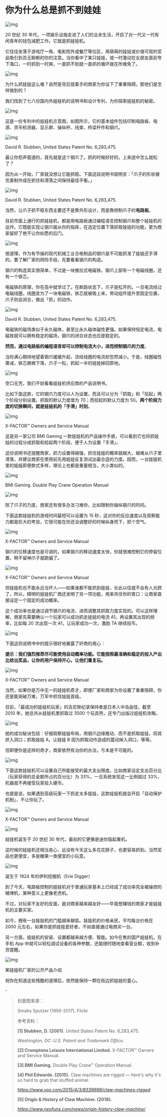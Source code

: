# 你为什么总是抓不到娃娃

![img](https://mmbiz.qpic.cn/mmbiz_png/SlOqFKqEO4FEgyaRvZuf36t85fUPesArlNukV8XtOXIwZHOzNriaE5p85qXgvOQ5j4wm5ia82xx9X9XoCkl4AOIA/640?wx_fmt=png)



20 世纪 30 年代，一项娱乐设施走进了人们的业余生活，开启了对一代又一代有闲青年的钱包减肥工作。它就是抓娃娃机。



它往往坐落于游戏厅一角、电影院外或餐厅等位区，用萌萌的娃娃或价值可观的奖品吸引到百无聊赖的你的注意。当你看中了某只娃娃，或一时激动在女朋友面前夸下海口，一时抓到一时爽，一直抓不到就一直抓的循环就在所难免了。



![img](https://mmbiz.qpic.cn/mmbiz_gif/SlOqFKqEO4HXTcWia1wjuj0xR79F0FKaqklOyP03e4fxcPxibvncwk0MRbvj3Vfqtsm39GdSHWoKuNfIMAYCAkYg/640?wx_fmt=gif)



为什么抓娃娃这么难？自然是背后搓着手的商家为你设下了重重阻碍。那他们是怎样做到的？



我们找到了七八份国内外娃娃机的说明书和设计专利，为你探索娃娃机的秘密。





![img](https://mmbiz.qpic.cn/mmbiz_png/SlOqFKqEO4FEgyaRvZuf36t85fUPesAr2Hj6yiamGzErqOQnQ4PayhyKCHI75oGNLjpyyib4HovpbWDjePFicq6iag/640?wx_fmt=png)



这是一份专利中的娃娃机示意图，如图所示，它的基本组件包括印制电路板、电源、货币检测器、显示屏、操纵杆、线束、桥梁杆件和钢爪。



![img](https://mmbiz.qpic.cn/mmbiz_jpg/SlOqFKqEO4FEgyaRvZuf36t85fUPesArP2qhzH9SnPXwEtaoZnicfhKZeLXacAGk8I5OsX7AVic1FTuWiakaB06QQ/640?wx_fmt=jpeg)

David R. Stubben, United States Patent No. 6,283,475.



最让你怨声载道的，首先就是这个钢爪了。抓的时候好好的，上来途中怎么就松了？



因为从一开始，厂家就没想让它能抓稳。下面这段说明书就明言：「爪子的形状被完美制作成在抓住和滑落之间保持最佳平衡。」



![img](https://mmbiz.qpic.cn/mmbiz_png/SlOqFKqEO4FEgyaRvZuf36t85fUPesArLzsda8te8pTw9u15Kv5icvpiba5zy9MzNGeYYD6H4bvibkwyKbibOKL0Fg/640?wx_fmt=png)

David R. Stubben, United States Patent No. 6,283,475.



当然，让爪子抓不稳东西主要还不是靠外形设计，而是靠控制爪子的**电路板**。



目前市面上通行的抓娃娃机，都是用电路板通过编程语言控制钢爪和整个娃娃机的运作。它既能实现让钢爪服从你的指挥，在选定位置下落抓取娃娃的功能，更为商家留好了绝不让你如愿的后门。



![img](https://mmbiz.qpic.cn/mmbiz_gif/SlOqFKqEO4HXTcWia1wjuj0xR79F0FKaqxXZPs48GoYzJG5mjJsZQHV6dxQYlDo7A4N181icB3mrib6iboOL3zqEuQ/640?wx_fmt=gif)



按道理，作为有节操的现代机械工业合格制品的钢爪是不可能抓准了娃娃还手滑的。要了解厂家的阴险手段，先要看看钢爪的构造。



钢爪的构造其实很简单，不过是一块推拉式电磁铁。钢爪上部有一个电磁线圈，还有一个铁芯。



电磁铁的原理，你在高中就学过了。在断路状态下，爪子是松开的。一旦电流经过电磁线圈，线圈变为了一块电磁铁，铁芯就被吸上来，带动组件提升至固定位置，爪子则会闭合，做出「抓」的动作。



![img](https://mmbiz.qpic.cn/mmbiz_gif/SlOqFKqEO4HXTcWia1wjuj0xR79F0FKaqvY6H7B2wicIf2hMH8m26nYzJtg089yGNb30JxicJzTjMVQpdLH6jgqaA/640?wx_fmt=gif)

David R. Stubben, United States Patent No. 6,283,475.



电磁铁的磁场类似于永久磁体，甚至比永久磁体磁性更强。如果保持恒定电流，电磁铁就可以拥有稳定的磁场，钢爪的闭合状态也应是稳定的。



**然而，通过电路板的编程语言却可以控制电流大小，进而控制钢爪的力度**。



当你满心期待地望着钢爪缓缓升起，流经线圈的电流却忽然减小。于是，线圈磁性骤减，铁芯微微下落，爪子一松，抓起一半的娃娃掉回原地。



![img](https://mmbiz.qpic.cn/mmbiz_gif/SlOqFKqEO4HXTcWia1wjuj0xR79F0FKaqD92SIibjBcvDYDmbmBd3dMN3y3kPuV7TTnRTKeGsDDTWx6A4MK1Mulw/640?wx_fmt=gif)



空口无凭，我们不妨看看娃娃机供应商的产品说明书。



比如下面这款，它的钢爪力度可以人为设置，而且可以分为「抓取」和「拾起」两个阶段分别设置。抓取的默认力度值为 70；而拾起的默认力度为 50。**两个阶段力度的切换瞬间，就是娃娃机的「手滑」时刻**。



![img](https://mmbiz.qpic.cn/mmbiz_png/SlOqFKqEO4FEgyaRvZuf36t85fUPesAribP2yF98EIHuS85QIFib3uaOvibTxDLjgEAsLgcw1RUEnFiaeUY0MRVp3Q/640?wx_fmt=png)

X-FACTOR™ Owners and Service Manual



这是另一家公司 BMI Gaming 一款娃娃机的产品操作手册，可以看到它也将抓娃娃的过程分成抓取和拾起两个阶段，便于人为设置「手滑」。



这份说明书还提醒商家，抓力设置得越强，抓住娃娃的概率就越大，越难从爪子里滑落，并建议商家在使用前先用娃娃反复测试出最合适的力度。因而，一台娃娃机里的娃娃即便款式多样，理论上也都是重量相当，大小类似的。



![img](https://mmbiz.qpic.cn/mmbiz_png/SlOqFKqEO4FEgyaRvZuf36t85fUPesAr4hHhkvHicJwos0ibZ3WTOibE2CWFTvOVDA8JdZ2lDgZsiccU1molgibEBNw/640?wx_fmt=png)

BMI Gaming. Double Play Crane Operation Manual





![img](https://mmbiz.qpic.cn/mmbiz_png/SlOqFKqEO4FEgyaRvZuf36t85fUPesArDPCFcEzrF2JicUwRBJubYhPUAr8pG5AnS95reqNCQIo2icqJvfw8v4qA/640?wx_fmt=png)



除了爪子的力度，商家还有很多办法刁难你，比如限制你操纵钢爪的时间。



下面这款娃娃机的游戏时间最短可以设置为 15 秒，这对你的反应速度以及观察能力都是巨大的考验，它很可能在你还没调整好的时候纵身而下，抓个空气。



![img](https://mmbiz.qpic.cn/mmbiz_png/SlOqFKqEO4HXTcWia1wjuj0xR79F0FKaq60WRGnvcpDRB6jyMwJKyfoFiaXVniauXbzP4rfO1RQHmiaaict8hDNEdpw/640?wx_fmt=png)

X-FACTOR™ Owners and Service Manual



钢爪的位移速度也是可调的，如果钢爪的移动速度太快，你就很难控制它的停留位置，稍不留神爪子就跑偏了。



![img](https://mmbiz.qpic.cn/mmbiz_png/SlOqFKqEO4HXTcWia1wjuj0xR79F0FKaqP7icjNrM3PEHu3zbiadgu5rogD9Omc2LerC5eiaaWicBCGhuEytDrydRFg/640?wx_fmt=png)

X-FACTOR™ Owners and Service Manual



但娃娃机也不能永远当坏人——如果谁都不能抓到娃娃，长此以往就不会有人光顾了。所以，精明的娃娃机厂商还发明了另一项功能，用来吊住你的胃口：让商家直接设定一个固定的成功概率。



这个成功率也是通过调节钢爪的电流、进而调整其抓取力度实现的。可以这样理解，商家先需要确认一个玩家可以成功抓走娃娃的电流 A1。再设置其出现的频率，比如每 20 次出现一次 A1，让玩家成功一次，激励 TA 继续投币。



![img](https://mmbiz.qpic.cn/mmbiz_gif/SlOqFKqEO4HXTcWia1wjuj0xR79F0FKaqgCQia2kYPneh65Qzw3QphicEkOEIcOrUHsAViawTiaaQw9Jtibgen1mVSqA/640?wx_fmt=gif)



下面这则说明书中的提示很好地暴露了奸商的用心：



**提示：我们强烈推荐尽可能使用自动概率功能。它能按照最准确和稳定的投入产出比给出奖品，让你的用户保持开心，让他们重复玩。**



![img](https://mmbiz.qpic.cn/mmbiz_png/SlOqFKqEO4HXTcWia1wjuj0xR79F0FKaqEf7AjicwJQfrSknibEZruib1icZwyDQuyGxRDWrc9eL4csgMD4NyJiaOKEA/640?wx_fmt=png)

X-FACTOR™ Owners and Service Manual



当然，如果你是万中无一的娃娃机奇才，即便厂家和商家为你设置了重重阻碍，你还是能突破万难，万军中抓住娃娃首级。



目前，「最成功的娃娃机玩家」的吉尼斯纪录保持者是日本人中岛由佳，截至 2010 年，她总共从娃娃机里抓取过 3500 个玩具熊，还专门出版过娃娃机攻略。



![img](https://mmbiz.qpic.cn/mmbiz_png/SlOqFKqEO4HXTcWia1wjuj0xR79F0FKaqJxkZfntMo9jrFFIxlUmFQiaJN0ibCcuvDHF97BV1RMOj7TboMibN9Bf6g/640?wx_fmt=png)



她的成功秘诀包括：仔细观察娃娃布局，用钢爪边缘推动、而不是抓取娃娃，将其挤入洞口；抓取娃娃 A，让娃娃 B 因为抓取动作造成的震动掉入洞口，等等。



但即便你是这样的奇才，商家依然有治你的办法，亏本是不可能的。



![img](https://mmbiz.qpic.cn/mmbiz_gif/SlOqFKqEO4FEgyaRvZuf36t85fUPesAraBZYykNW7EbDR2qOMWtHK1ib4RAgmDaDlxjoshS5K4H6EEWysIHtvibg/640?wx_fmt=gif)



下面这款娃娃机可以设置自己所能接受的最大支出限度。比如商家设定支出百分比（玩家获得的总金额所占的百分比）为 33%，一旦系统发现这一比例超过 33%，机器就不再接受玩家投入硬币。



也就是说，如果遇到高级玩家一下抓走太多娃娃，这款娃娃机就会开启「自动保护机制」，不让你玩了。



![img](https://mmbiz.qpic.cn/mmbiz_png/SlOqFKqEO4FEgyaRvZuf36t85fUPesArThGRVhGx93lbSOungggVLxtqe1oj2KjgWWZ7xwsKzPmqGDgw6WWiaRA/640?wx_fmt=png)

X-FACTOR™ Owners and Service Manual





![img](https://mmbiz.qpic.cn/mmbiz_png/SlOqFKqEO4FEgyaRvZuf36t85fUPesArORLIaYViabwsRSsNBB3ERibBSdZzibI81fkZexCgQJ1hicfLM4IBmhjB6w/640?wx_fmt=png)



娃娃机诞生于 20 世纪 30 年代，最初的它更像是迷你版起重机。



这时候的娃娃机还相当良心，远没有今天这么多花花肠子，也更容易抓到。当然奖品也更便宜，多是糖果一类便宜的小玩意。



![img](https://mmbiz.qpic.cn/mmbiz_gif/SlOqFKqEO4HXTcWia1wjuj0xR79F0FKaqxhYxdtkIPsq1abAqZV1pdu69LGDPtEhDCS4O3LlOswC8gSwDqoDMQw/640?wx_fmt=gif)

诞生于 1924 年的伊利挖掘机（Erie Digger）



到了今天，电路板控制的娃娃机对于普通玩家基本上已经成了成功率完全被操控的赌博机，某种意义上更像老虎机。



不过，对玩家不友好的反面，是对商家越来越友好——毕竟想赚钱的商家才是娃娃机的主要买家。



如今，拥有一台娃娃机的门槛越来越低。娃娃机的价格亲民，平均每台价格在 2000 元左右，如果你是抓娃娃爱好者，不如直接通过电商买一台。



另一方面，娃娃机的安装、设置都越来越方便、智能。如今在售的国产娃娃机，在手机 App 中就可以轻松调试设备的各种参数，还能随时随地查看营业额，收到补货提醒。



![img](https://mmbiz.qpic.cn/mmbiz_jpg/SlOqFKqEO4FEgyaRvZuf36t85fUPesArRjq4VF1V0mU3QwvTBseEXp0Iia9wBGmgR6x43FQDibGuKgHy3GSY48Lw/640?wx_fmt=jpeg)

某娃娃机厂家的公开产品介绍



祝你在知道这些残酷的道理后，依然能保持一颗在街边抓娃娃的童心。



\-

> 封面图来源：
>
> 
>
> Smabs Sputzer (1956-2017), Flickr
>
> 
>
> 参考资料：
>
> 
>
> **[1] Stubben, D. (2001).** United States Patent No. 6,283,475.
>
> *Washington, DC: U.S. Patent and Trademark Office.*
>
> 
>
> **[2] Cromptons Leisure International Limited.** X-FACTOR™ Owners and Service Manual.
>
> 
>
> **[3] BMI Gaming.** Double Play Crane™ Operation Manual.
>
> 
>
> **[4] Phil Edwards. (2015).** Claw machines are rigged — here's why it's so hard to grab that stuffed animal.
>
> *https://www.vox.com/2015/4/3/8339999/claw-machines-rigged*
>
> 
>
> **[5] Origin & History of Claw Machine. (2018).**
>
> *https://www.neofuns.com/news/origin-history-claw-machine/*